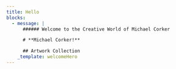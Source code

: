 ```yaml
---
title: Hello
blocks:
  - message: |
      ###### Welcome to the Creative World of Michael Corker

      # **Michael Corker!**

      ## Artwork Collection
    _template: welcomeHero
---
```


